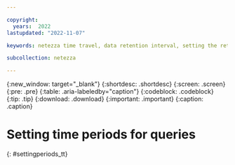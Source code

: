 ```yaml
---

copyright:
  years:  2022
lastupdated: "2022-11-07"

keywords: netezza time travel, data retention interval, setting the retention interval, changing the retention interval

subcollection: netezza

---
```


{:new_window: target="_blank"}
{:shortdesc: .shortdesc}
{:screen: .screen}
{:pre: .pre}
{:table: .aria-labeledby="caption"}
{:codeblock: .codeblock}
{:tip: .tip}
{:download: .download}
{:important: .important}
{:caption: .caption}

# Setting time periods for queries
{: #settingperiods_tt}
